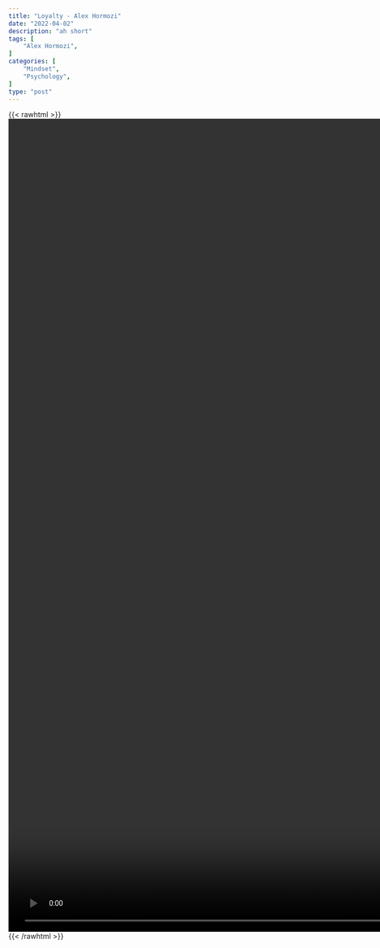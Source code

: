 ```yaml
---
title: "Loyalty - Alex Hormozi"
date: "2022-04-02"
description: "ah short"
tags: [
    "Alex Hormozi",
]
categories: [
    "Mindset",
    "Psychology",
]
type: "post"
---
```

{{< rawhtml >}}
    <video style="height:40vh;width:auto" overflow="hidden" controls>
        <source src="https://clips.dev00ps.com/Alex_Hormozi/What_Would_You_Do_If_You_Knew_You_Wouldn_t_Get_aught%3F.mp4" type="video/mp4"> 
    </video>
{{< /rawhtml >}}